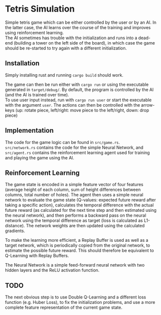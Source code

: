 # Tetris Simulation

Simple tetris game which can be either controlled by the user or by an AI. In the latter case, the AI learns over the course of the training and improves using reinforcement learning. \
The AI sometimes has trouble with the initialization and runs into a dead-end (building a tower on the left side of the board), in which case the game should be re-started to try again with a different initialization.

## Installation

Simply installing rust and running `cargo build` should work.

The game can then be run either with `cargo run` or using the executable generated in `target/debug/`. By default, the program is controlled by the AI (and the AI is trained over time). \
To use user input instead, run with `cargo run user` or start the executable with the argument `user`. The actions can then be controlled with the arrow-keys (up: rotate piece, left/right: move piece to the left/right, down: drop piece)

## Implementation

The code for the game logic can be found in `src/game.rs`. \
`src/network.rs` contains the code for the simple Neural Network, and `src/agent.rs` contains the reinforcement learning agent used for training and playing the game using the AI.

## Reinforcement Learning

The game state is encoded in a simple feature vector of four features (average height of each column, sum of height differences between columns, total number of holes). The agent then uses a simple neural network to evaluate the game state (Q-values: expected future reward after taking a specific action), calculates the temporal difference with the actual future reward (as calculated for the next time step and then estimated using the neural network), and then performs a backward pass on the neural network using the temporal difference as target (loss is calculated as L1-distance). The network weights are then updated using the calculated gradients.

To make the learning more efficient, a Replay Buffer is used as well as a target network, which is periodically copied from the original network, to estimate the possible future reward. This should therefore be equivalent to Q-Learning with Replay Buffers.

The Neural Network is a simple feed-forward neural network with two hidden layers and the ReLU activation function.

## TODO

The next obvious step is to use Double Q-Learning and a different loss function (e.g. Huber Loss), to fix the initialization problems, and use a more complete feature representation of the current game state.